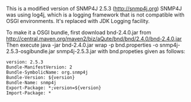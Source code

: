 This is a modified version of SNMP4J 2.5.3 (http://snmp4j.org) SNMP4J was using log4j, which is a logging framework that is not compatible with OSGI environments. It's replaced with JDK Logging facility.

To make it a OSGI bundle, first download bnd-2.4.0.jar from http://central.maven.org/maven2/biz/aQute/bnd/bnd/2.4.0/bnd-2.4.0.jar
Then execute
java -jar bnd-2.4.0.jar wrap -p bnd.properties -o snmp4j-2.5.3-osgibundle.jar snmp4j-2.5.3.jar
with bnd.propeties given as follows:
```
version: 2.5.3
Bundle-ManifestVersion: 2
Bundle-SymbolicName: org.snmp4j
Bundle-Version: ${version}
Bundle-Name: snmp4j
Export-Package: *;version=${version}
Import-Package: *
```
